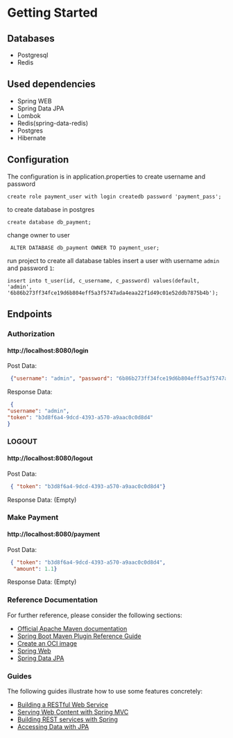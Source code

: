 # Getting Started
## Databases
* Postgresql
* Redis

## Used dependencies
* Spring WEB
* Spring Data JPA
* Lombok
* Redis(spring-data-redis)
* Postgres
* Hibernate


## Configuration
The configuration is in application.properties
to create username and password

  ```create role payment_user with login createdb password 'payment_pass'; ```
  
to create database in postgres

   ``` create database db_payment; ```

change owner to user

``` ALTER DATABASE db_payment OWNER TO payment_user;``` 

run project to create all database tables 
insert a user with username ```admin``` and password ```1```:

``` insert into t_user(id, c_username, c_password) values(default, 'admin', '6b86b273ff34fce19d6b804eff5a3f5747ada4eaa22f1d49c01e52ddb7875b4b'); ```

## Endpoints
### Authorization
#### http://localhost:8080/login
Post Data:

```json
 {"username": "admin", "password": "6b86b273ff34fce19d6b804eff5a3f5747ada4eaa22f1d49c01e52ddb7875b4b"}
 ```

Response Data:

```json
 {
"username": "admin",
"token": "b3d8f6a4-9dcd-4393-a570-a9aac0c0d8d4"
}
```
### LOGOUT
#### http://localhost:8080/logout
Post Data:

```json
 { "token": "b3d8f6a4-9dcd-4393-a570-a9aac0c0d8d4"}
 ```

Response Data:
(Empty)

### Make Payment
#### http://localhost:8080/payment
Post Data:

```json
 { "token": "b3d8f6a4-9dcd-4393-a570-a9aac0c0d8d4",
  "amount": 1.1}
 ```

Response Data:
(Empty)



### Reference Documentation
For further reference, please consider the following sections:

* [Official Apache Maven documentation](https://maven.apache.org/guides/index.html)
* [Spring Boot Maven Plugin Reference Guide](https://docs.spring.io/spring-boot/docs/2.5.3/maven-plugin/reference/html/)
* [Create an OCI image](https://docs.spring.io/spring-boot/docs/2.5.3/maven-plugin/reference/html/#build-image)
* [Spring Web](https://docs.spring.io/spring-boot/docs/2.5.3/reference/htmlsingle/#boot-features-developing-web-applications)
* [Spring Data JPA](https://docs.spring.io/spring-boot/docs/2.5.3/reference/htmlsingle/#boot-features-jpa-and-spring-data)

### Guides
The following guides illustrate how to use some features concretely:

* [Building a RESTful Web Service](https://spring.io/guides/gs/rest-service/)
* [Serving Web Content with Spring MVC](https://spring.io/guides/gs/serving-web-content/)
* [Building REST services with Spring](https://spring.io/guides/tutorials/bookmarks/)
* [Accessing Data with JPA](https://spring.io/guides/gs/accessing-data-jpa/)


